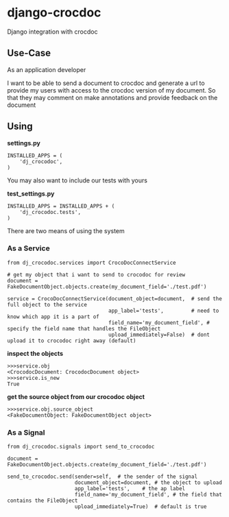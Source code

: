 django-crocdoc
==============

Django integration with crocdoc

Use-Case
--------

As an application developer

I want to be able to send a document to crocdoc and generate a url to provide
my users with access to the crocdoc version of my document. So that they may 
comment on make annotations and provide feedback on the document


Using
-----

__settings.py__

```
INSTALLED_APPS = (
    'dj_crocodoc',
)
```


You may also want to include our tests with yours

__test_settings.py__

```
INSTALLED_APPS = INSTALLED_APPS + (
    'dj_crocodoc.tests',
)
```

There are two means of using the system

### As a Service

```
from dj_crocodoc.services import CrocoDocConnectService

# get my object that i want to send to crocodoc for review
document = FakeDocumentObject.objects.create(my_document_field='./test.pdf')

service = CrocoDocConnectService(document_object=document,  # send the full object to the service
                                 app_label='tests',         # need to know which app it is a part of
                                 field_name='my_document_field', # specify the field name that handles the FileObject
                                 upload_immediately=False)  # dont upload it to crocodoc right away (default)

```


__inspect the objects__

```
>>>service.obj
<CrocodocDocument: CrocodocDocument object>
>>>service.is_new
True
```


__get the source object from our crocodoc object__

```
>>>service.obj.source_object
<FakeDocumentObject: FakeDocumentObject object>
```

### As a Signal

```
from dj_crocodoc.signals import send_to_crocodoc

document = FakeDocumentObject.objects.create(my_document_field='./test.pdf')

send_to_crocodoc.send(sender=self,  # the sender of the signal
                      document_object=document, # the object to upload
                      app_label='tests',    # the ap label
                      field_name='my_document_field', # the field that contains the FileObject
                      upload_immediately=True)  # default is true

```